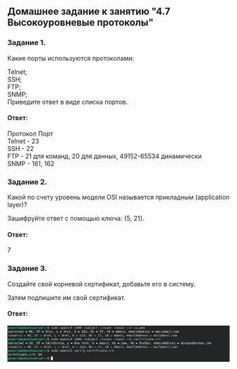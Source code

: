 ## Домашнее задание к занятию "4.7 Высокоуровневые протоколы"  

### Задание 1.  
Какие порты используются протоколами:  

Telnet;  
SSH;  
FTP;  
SNMP;  
Приведите ответ в виде списка портов.  

#### Ответ:  
Протокол	Порт  
Telnet - 23  
SSH	- 22  
FTP	- 21 для команд, 20 для данных, 49152-65534 динамически  
SNMP - 161, 162  

### Задание 2.  
Какой по счету уровень модели OSI называется прикладным (application layer)?  

Зашифруйте ответ с помощью ключа: {5, 21}.  

#### Ответ:  
7  

### Задание 3.  
Создайте свой корневой сертификат, добавьте его в систему.  

Затем подпишите им свой сертификат.  

#### Ответ:  
![](https://github.com/networksuperman/netology_dev_ops/blob/main/SLINA-19/IT%20System%20and%20OS%20Linux/img/ssl.jpg)  

